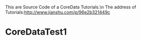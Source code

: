 This are Source Code of a CoreData Tutorials.\n
The address of Tutorials:http://www.jianshu.com/p/96e2b321449c
# CoreDataTest1
